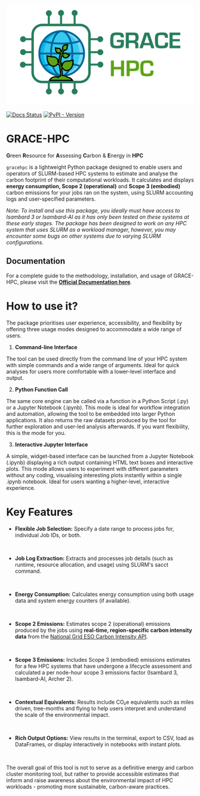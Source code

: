 
![GRACE-HPC logo](docs/logo.png)

[![Docs Status](https://img.shields.io/readthedocs/grace-hpc/latest?label=Documentation)](https://grace-hpc.readthedocs.io/en/latest/?badge=latest)
[![PyPI - Version](https://img.shields.io/pypi/v/gracehpc?label=PyPI&color=blue)](https://pypi.org/project/gracehpc/)

# GRACE-HPC

**G**reen **R**esource for **A**ssessing **C**arbon & **E**nergy in **HPC**

`gracehpc` is a lightweight Python package designed to enable users and operators of SLURM-based HPC systems to estimate and analyse the carbon footprint of their computational workloads. It calculates and displays **energy consumption, Scope 2 (operational)** and **Scope 3 (embodied)** carbon emissions for your jobs ran on the system, using SLURM accounting logs and user-specified parameters.

*Note: To install and use this package, you ideally must have access to Isambard 3 or Isambard-AI as it has only been tested on these systems at these early stages. The package has been designed to work on any HPC system that uses SLURM as a workload manager, however, you may encounter some bugs on other systems due to varying SLURM configurations.*

## Documentation 

For a complete guide to the methodology, installation, and usage of GRACE-HPC, please visit the [**Official Documentation here**](https://grace-hpc.readthedocs.io/en/latest/).

# How to use it?

The package prioritises user experience, accessibility, and flexibility by offering three usage modes designed to accommodate a wide range of users.

1. **Command-line Interface**

The tool can be used directly from the command line of your HPC system with simple commands and a wide range of arguments. Ideal for quick analyses for users more comfortable with a lower-level interface and output.

2. **Python Function Call**

The same core engine can be called via a function in a Python Script (.py) or a Jupyter Notebook (.ipynb). This mode is ideal for workflow integration and automation, allowing the tool to be embedded into larger Python applications. It also returns the raw datasets produced by the tool for further exploration and user-led analysis afterwards. If you want flexibility, this is the mode for you.

3. **Interactive Jupyter Interface**

A simple, widget-based interface can be launched from a Jupyter Notebook (.ipynb) displaying a rich output containing HTML text boxes and interactive plots. This mode allows users to experiment with different parameters without any coding, visualising interesting plots instantly within a single .ipynb notebook. Ideal for users wanting a higher-level, interactive experience.


# Key Features 

- **Flexible Job Selection:** Specify a date range to process jobs for, individual Job IDs, or both.
<br>

- **Job Log Extraction:** Extracts and processes job details (such as runtime, resource allocation, and usage) using SLURM's sacct command.
<br>

- **Energy Consumption:** Calculates energy consumption using both usage data and system energy counters (if available).
<br>

- **Scope 2 Emissions:** Estimates scope 2 (operational) emissions produced by the jobs using **real-time, region-specific carbon intensity data** from the [National Grid ESO Carbon Intensity API](https://carbonintensity.org.uk).
<br>

- **Scope 3 Emissions:** Includes Scope 3 (embodied) emissions estimates for a few HPC systems that have undergone a lifecycle assessment and calculated a per node-hour scope 3 emissions factor (Isambard 3, Isambard-AI, Archer 2).
<br>

- **Contextual Equivalents:** Results include CO₂e equivalents such as miles driven, tree-months and flying to help users interpret and understand the scale of the environmental impact.
<br>

- **Rich Output Options:** View results in the terminal, export to CSV, load as DataFrames, or display interactively in notebooks with instant plots.
<br>

The overall goal of this tool is not to serve as a definitive energy and carbon cluster monitoring tool, but rather to provide accessible estimates that inform and raise awareness about the environmental impact of HPC workloads - promoting more sustainable, carbon-aware practices.
